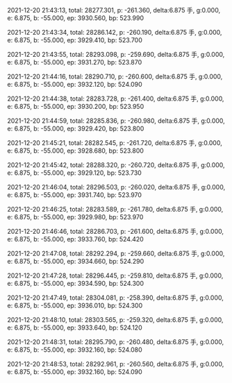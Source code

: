 2021-12-20 21:43:13, total: 28277.301, p: -261.360, delta:6.875 手, g:0.000, e: 6.875, b: -55.000, ep: 3930.560, bp: 523.990

2021-12-20 21:43:34, total: 28286.142, p: -260.190, delta:6.875 手, g:0.000, e: 6.875, b: -55.000, ep: 3929.410, bp: 523.700

2021-12-20 21:43:55, total: 28293.098, p: -259.690, delta:6.875 手, g:0.000, e: 6.875, b: -55.000, ep: 3931.270, bp: 523.870

2021-12-20 21:44:16, total: 28290.710, p: -260.600, delta:6.875 手, g:0.000, e: 6.875, b: -55.000, ep: 3932.120, bp: 524.090

2021-12-20 21:44:38, total: 28283.728, p: -261.400, delta:6.875 手, g:0.000, e: 6.875, b: -55.000, ep: 3930.200, bp: 523.950

2021-12-20 21:44:59, total: 28285.836, p: -260.980, delta:6.875 手, g:0.000, e: 6.875, b: -55.000, ep: 3929.420, bp: 523.800

2021-12-20 21:45:21, total: 28282.545, p: -261.720, delta:6.875 手, g:0.000, e: 6.875, b: -55.000, ep: 3928.680, bp: 523.800

2021-12-20 21:45:42, total: 28288.320, p: -260.720, delta:6.875 手, g:0.000, e: 6.875, b: -55.000, ep: 3929.120, bp: 523.730

2021-12-20 21:46:04, total: 28296.503, p: -260.020, delta:6.875 手, g:0.000, e: 6.875, b: -55.000, ep: 3931.740, bp: 523.970

2021-12-20 21:46:25, total: 28283.589, p: -261.780, delta:6.875 手, g:0.000, e: 6.875, b: -55.000, ep: 3929.980, bp: 523.970

2021-12-20 21:46:46, total: 28286.703, p: -261.600, delta:6.875 手, g:0.000, e: 6.875, b: -55.000, ep: 3933.760, bp: 524.420

2021-12-20 21:47:08, total: 28292.294, p: -259.660, delta:6.875 手, g:0.000, e: 6.875, b: -55.000, ep: 3934.660, bp: 524.290

2021-12-20 21:47:28, total: 28296.445, p: -259.810, delta:6.875 手, g:0.000, e: 6.875, b: -55.000, ep: 3934.590, bp: 524.300

2021-12-20 21:47:49, total: 28304.081, p: -258.390, delta:6.875 手, g:0.000, e: 6.875, b: -55.000, ep: 3936.010, bp: 524.300

2021-12-20 21:48:10, total: 28303.565, p: -259.320, delta:6.875 手, g:0.000, e: 6.875, b: -55.000, ep: 3933.640, bp: 524.120

2021-12-20 21:48:31, total: 28295.790, p: -260.480, delta:6.875 手, g:0.000, e: 6.875, b: -55.000, ep: 3932.160, bp: 524.080

2021-12-20 21:48:53, total: 28292.961, p: -260.560, delta:6.875 手, g:0.000, e: 6.875, b: -55.000, ep: 3932.160, bp: 524.090